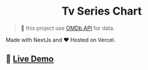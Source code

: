 <h1 align="center">
  Tv Series Chart <br>
	
</h1>

> 🚨 this project use [OMDb API](http://www.omdbapi.com/) for data.

Made with NextJs and ❤ Hosted on Vercel.

🚀 [Live Demo](https://tvserieschart.now.sh/)
-
